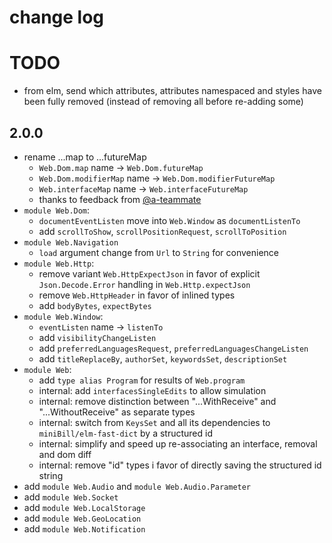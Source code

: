 # change log

# TODO

  - from elm, send which attributes, attributes namespaced and styles have been fully removed (instead of removing all before re-adding some)

## 2.0.0

  - rename ...map to ...futureMap
      - `Web.Dom.map` name → `Web.Dom.futureMap`
      - `Web.Dom.modifierMap` name → `Web.Dom.modifierFutureMap`
      - `Web.interfaceMap` name → `Web.interfaceFutureMap`
      - thanks to feedback from [@a-teammate](https://github.com/a-teammate)
  - `module Web.Dom`:
      - `documentEventListen` move into `Web.Window` as `documentListenTo`
      - add `scrollToShow`, `scrollPositionRequest`, `scrollToPosition`
  - `module Web.Navigation`
      - `load` argument change from `Url` to `String` for convenience
  - `module Web.Http`:
      - remove variant `Web.HttpExpectJson` in favor of explicit `Json.Decode.Error` handling in `Web.Http.expectJson`
      - remove `Web.HttpHeader` in favor of inlined types
      - add `bodyBytes`, `expectBytes`
  - `module Web.Window`:
      - `eventListen` name → `listenTo`
      - add `visibilityChangeListen`
      - add `preferredLanguagesRequest`, `preferredLanguagesChangeListen`
      - add `titleReplaceBy`, `authorSet`, `keywordsSet`, `descriptionSet`
  - `module Web`:
      - add `type alias Program` for results of `Web.program`
      - internal: add `interfacesSingleEdits` to allow simulation
      - internal: remove distinction between "...WithReceive" and "...WithoutReceive" as separate types
      - internal: switch from `KeysSet` and all its dependencies to `miniBill/elm-fast-dict` by a structured id
      - internal: simplify and speed up re-associating an interface, removal and dom diff
      - internal: remove "id" types i favor of directly saving the structured id string
  - add `module Web.Audio` and `module Web.Audio.Parameter`
  - add `module Web.Socket`
  - add `module Web.LocalStorage`
  - add `module Web.GeoLocation`
  - add `module Web.Notification`
